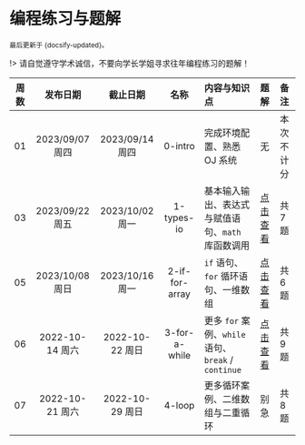 # 编程练习与题解

<small>最后更新于 {docsify-updated}。</small>

!> 请自觉遵守学术诚信，不要向学长学姐寻求往年编程练习的题解！

| 周数  |    发布日期     |    截止日期     |      名称      | 内容与知识点                                        | 题解                                                       | 备注       |
| :---: | :-------------: | :-------------: | :------------: | :-------------------------------------------------- | :--------------------------------------------------------- | :--------- |
|  01   | 2023/09/07 周四 | 2023/09/14 周四 |    0-intro     | 完成环境配置、熟悉 OJ 系统                          | 无                                                         | 本次不计分 |
|  03   | 2023/09/22 周五 | 2023/10/02 周一 |   1-types-io   | 基本输入输出、表达式与赋值语句、`math` 库函数调用   | [点击查看](https://box.nju.edu.cn/f/239afc7704504e2c9e4b/) | 共 7 题    |
|  05   | 2023/10/08 周日 | 2023/10/16 周一 | 2-if-for-array | `if` 语句、 `for` 循环语句、一维数组                | [点击查看](https://box.nju.edu.cn/f/32f9a428a1b74e91b395/) | 共 6 题    |
|  06   | 2022-10-14 周六 | 2022-10-22 周日 | 3-for-a-while  | 更多 `for` 案例、`while` 语句、`break` / `continue` | [点击查看](https://box.nju.edu.cn/f/efa3fb9cc7cc4abfacfe/) | 共 9 题    |
|  07   | 2022-10-21 周六 | 2022-10-29 周日 |     4-loop     | 更多循环案例、二维数组与二重循环                    | 别急                                                       | 共 8 题    |
